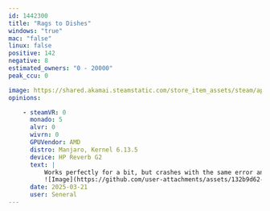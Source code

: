 ```yaml
---
id: 1442300
title: "Rags to Dishes"
windows: "true"
mac: "false"
linux: false
positive: 142
negative: 8
estimated_owners: "0 - 20000"
peak_ccu: 0

image: https://shared.akamai.steamstatic.com/store_item_assets/steam/apps/1442300/header.jpg?t=1692195822
opinions:

    - steamVR: 0
      monado: 5
      alvr: 0
      wivrn: 0
      GPUVendor: AMD
      distro: Manjaro, Kernel 6.13.5
      device: HP Reverb G2
      text: |
          Works perfectly for a bit, but crashes with the same error anywhere from 1 to 10min in. Tried Proton Hotfix, no change.
          ![Image](https://github.com/user-attachments/assets/132b9d62-9ac4-4df5-a53b-299ad484ab2d)
      date: 2025-03-21
      user: Seneral
---
```

